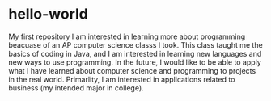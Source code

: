 # hello-world
My first repository
I am interested in learning more about programming beacuase of an AP computer science classs I took.
This class taught me the basics of coding in Java, and I am interested in learning new languages and new ways to use programming.
In the future, I would like to be able to apply what I have learned about computer science and programming to projects in the real world. Primarlity, I am interested in applications related to business (my intended major in college).
